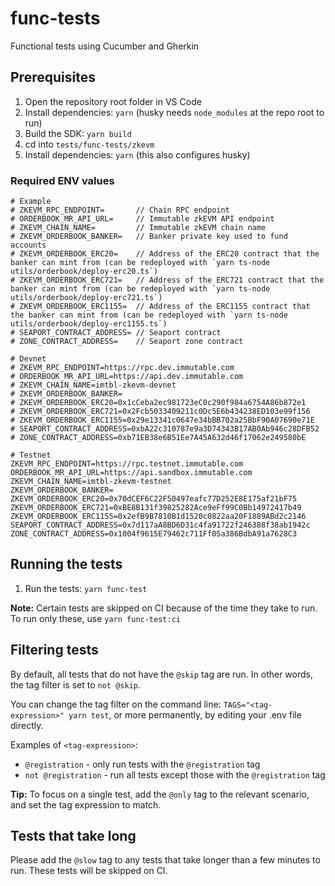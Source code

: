 # func-tests

Functional tests using Cucumber and Gherkin

## Prerequisites

1. Open the repository root folder in VS Code
2. Install dependencies: `yarn` (husky needs `node_modules` at the repo root to run)
3. Build the SDK: `yarn build`
4. cd into `tests/func-tests/zkevm`
5. Install dependencies: `yarn` (this also configures husky)

### Required ENV values

```
# Example
# ZKEVM_RPC_ENDPOINT=       // Chain RPC endpoint
# ORDERBOOK_MR_API_URL=     // Immutable zkEVM API endpoint
# ZKEVM_CHAIN_NAME=         // Immutable zkEVM chain name
# ZKEVM_ORDERBOOK_BANKER=   // Banker private key used to fund accounts
# ZKEVM_ORDERBOOK_ERC20=    // Address of the ERC20 contract that the banker can mint from (can be redeployed with `yarn ts-node utils/orderbook/deploy-erc20.ts`)
# ZKEVM_ORDERBOOK_ERC721=   // Address of the ERC721 contract that the banker can mint from (can be redeployed with `yarn ts-node utils/orderbook/deploy-erc721.ts`)
# ZKEVM_ORDERBOOK_ERC1155=  // Address of the ERC1155 contract that the banker can mint from (can be redeployed with `yarn ts-node utils/orderbook/deploy-erc1155.ts`)
# SEAPORT_CONTRACT_ADDRESS= // Seaport contract
# ZONE_CONTRACT_ADDRESS=    // Seaport zone contract

# Devnet
# ZKEVM_RPC_ENDPOINT=https://rpc.dev.immutable.com
# ORDERBOOK_MR_API_URL=https://api.dev.immutable.com
# ZKEVM_CHAIN_NAME=imtbl-zkevm-devnet
# ZKEVM_ORDERBOOK_BANKER=
# ZKEVM_ORDERBOOK_ERC20=0x1cCeba2ec981723eC0c290f984a6754A86b872e1
# ZKEVM_ORDERBOOK_ERC721=0x2Fcb5033409211c0Dc5E6b434238ED103e99f156
# ZKEVM_ORDERBOOK_ERC1155=0x29e13341c0647e34bBB702a25BbF90A07690e71E
# SEAPORT_CONTRACT_ADDRESS=0xbA22c310787e9a3D74343B17AB0Ab946c28DFB52
# ZONE_CONTRACT_ADDRESS=0xb71EB38e6B51Ee7A45A632d46f17062e249580bE

# Testnet
ZKEVM_RPC_ENDPOINT=https://rpc.testnet.immutable.com
ORDERBOOK_MR_API_URL=https://api.sandbox.immutable.com
ZKEVM_CHAIN_NAME=imtbl-zkevm-testnet
ZKEVM_ORDERBOOK_BANKER=
ZKEVM_ORDERBOOK_ERC20=0x70dCEF6C22F50497eafc77D252E8E175af21bF75
ZKEVM_ORDERBOOK_ERC721=0xBE8B131f39825282Ace9eFf99C0Bb14972417b49
ZKEVM_ORDERBOOK_ERC1155=0x2efB9B7810B1d1520c0822aa20F1889ABd2c2146
SEAPORT_CONTRACT_ADDRESS=0x7d117aA8BD6D31c4fa91722f246388f38ab1942c
ZONE_CONTRACT_ADDRESS=0x1004f9615E79462c711Ff05a386BdbA91a7628C3
```

## Running the tests

1. Run the tests: `yarn func-test`

**Note:** Certain tests are skipped on CI because of the time they take to run. To run only these, use `yarn func-test:ci`

## Filtering tests

By default, all tests that do not have the `@skip` tag are run. In other words, the tag filter is set to `not @skip`.

You can change the tag filter on the command line: `TAGS="<tag-expression>" yarn test`, or more permanently, by editing your .env file directly.

Examples of `<tag-expression>`:

* `@registration` - only run tests with the `@registration` tag
* `not @registration` - run all tests except those with the `@registration` tag

**Tip:** To focus on a single test, add the `@only` tag to the relevant scenario, and set the tag expression to match.

## Tests that take long

Please add the `@slow` tag to any tests that take longer than a few minutes to run. These tests will be skipped on CI.
